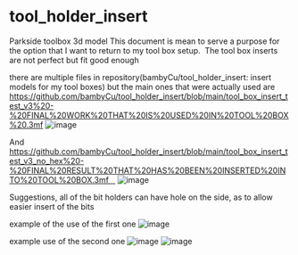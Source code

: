 # tool_holder_insert
Parkside toolbox 3d model
This document is mean to serve a purpose for the option that I want to return to my tool box setup.  The tool box inserts are not perfect but fit good enough 

there are multiple files in repository(bambyCu/tool_holder_insert: insert models for my tool boxes) but the main ones that were actually used are  https://github.com/bambyCu/tool_holder_insert/blob/main/tool_box_insert_test_v3%20-%20FINAL%20WORK%20THAT%20IS%20USED%20IN%20TOOL%20BOX%20.3mf
![image](https://github.com/user-attachments/assets/a4d6ccac-4ecd-422d-b1b6-8b9d263f1c76)


And  https://github.com/bambyCu/tool_holder_insert/blob/main/tool_box_insert_test_v3_no_hex%20-%20FINAL%20RESULT%20THAT%20HAS%20BEEN%20INSERTED%20INTO%20TOOL%20BOX.3mf   
![image](https://github.com/user-attachments/assets/e24ae3b8-cbf3-4f3f-8f64-5a6b9ddff7af)

Suggestions, all of the bit holders can have hole on the side, as to allow easier insert of the bits 



example of the use of the first one 
![image](https://github.com/user-attachments/assets/99df5745-53e5-454d-aa0f-ebc30099801b)

example use of the second one
![image](https://github.com/user-attachments/assets/ddeea7e5-bcef-43da-a639-bcc3227b132d)
![image](https://github.com/user-attachments/assets/7a3052fe-e01c-46fa-a446-e940e6396182)
